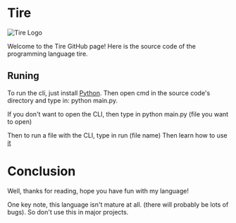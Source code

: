 # Tire
![Tire Logo](https://user-images.githubusercontent.com/81382687/196799774-f571b994-dbff-4f8a-9c37-11d7bcf951a3.png)

Welcome to the Tire GitHub page! Here is the source code of the programming language tire.

## Runing
To run the cli, just install [Python](https://www.python.org/).
Then open cmd in the source code's directory and type in: python main.py.

If you don't want to open the CLI, then type in python main.py (file you want to open)

Then to run a file with the CLI, type in run (file name)
Then learn how to use [it](https://www.youtube.com/watch?v=ZTWzKk6QMMg)

# Conclusion
Well, thanks for reading, hope you have fun with my language!

One key note, this language isn't mature at all. (there will probably be lots of bugs).
So don't use this in major projects.
